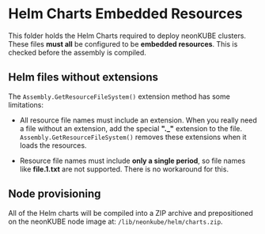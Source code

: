 ﻿# Helm Charts Embedded Resources

This folder holds the Helm Charts required to deploy neonKUBE clusters.  These files **must all** be configured to be **embedded resources**.  This is checked before the assembly is compiled.

## Helm files without extensions

The `Assembly.GetResourceFileSystem()` extension method has some limitations:

* All resource file names must include an extension.  When you really need a file without an extension, add the special **"._"** extension to the file. `Assembly.GetResourceFileSystem()` removes these extensions when it loads the resources.

* Resource file names must include **only a single period**, so file names like **file.1.txt** are not supported.  There is no workaround for this.

## Node provisioning

All of the Helm charts will be compiled into a ZIP archive and prepositioned on the neonKUBE node image at: `/lib/neonkube/helm/charts.zip`.
